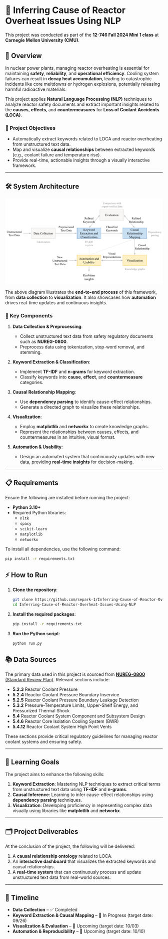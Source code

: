<!-- 
README.md for the project: Inferring Causes of Reactor Overheat Issues Using NLP
GitHub Repository: https://github.com/separk-1/Inferring-Cause-of-Reactor-Overheat-Issues-Using-NLP 
-->

# 🚀 Inferring Cause of Reactor Overheat Issues Using NLP

This project was conducted as part of the **12-746 Fall 2024 Mini 1 class** at **Carnegie Mellon University (CMU)**.

## 🌟 Overview

In nuclear power plants, managing reactor overheating is essential for maintaining **safety**, **reliability**, and **operational efficiency**. Cooling system failures can result in **decay heat accumulation**, leading to catastrophic incidents like core meltdowns or hydrogen explosions, potentially releasing harmful radioactive materials.

This project applies **Natural Language Processing (NLP)** techniques to analyze reactor safety documents and extract important insights related to the **causes**, **effects**, and **countermeasures** for **Loss of Coolant Accidents (LOCA)**.

### 🎯 Project Objectives

- Automatically extract keywords related to LOCA and reactor overheating from unstructured text data.
- Map and visualize **causal relationships** between extracted keywords (e.g., coolant failure and temperature rise).
- Provide real-time, actionable insights through a visually interactive framework.

---

## 🛠️ System Architecture

![System Architecture](image/framework.png)

The above diagram illustrates the **end-to-end process** of this framework, from **data collection** to **visualization**. It also showcases how **automation** drives real-time updates and continuous insights.

### 🔑 Key Components

1. **Data Collection & Preprocessing**:
   - Collect unstructured text data from safety regulatory documents such as **NUREG-0800**.
   - Preprocess data using tokenization, stop-word removal, and stemming.

2. **Keyword Extraction & Classification**:
   - Implement **TF-IDF** and **n-grams** for keyword extraction.
   - Classify keywords into **cause**, **effect**, and **countermeasure** categories.

3. **Causal Relationship Mapping**:
   - Use **dependency parsing** to identify cause-effect relationships.
   - Generate a directed graph to visualize these relationships.

4. **Visualization**:
   - Employ **matplotlib** and **networkx** to create knowledge graphs.
   - Represent the relationships between causes, effects, and countermeasures in an intuitive, visual format.

5. **Automation & Usability**:
   - Design an automated system that continuously updates with new data, providing **real-time insights** for decision-making.

---

## 📋 Requirements

Ensure the following are installed before running the project:

- **Python 3.10+**
- Required Python libraries:
  - `nltk`
  - `spacy`
  - `scikit-learn`
  - `matplotlib`
  - `networkx`

To install all dependencies, use the following command:

```bash
pip install -r requirements.txt
```

## ⚡ How to Run

<!-- Step-by-step guide for running the project locally -->

1. **Clone the repository**:
   <!-- Clone the project from the GitHub repository using the following command -->
   ```bash
   git clone https://github.com/separk-1/Inferring-Cause-of-Reactor-Overheat-Issues-Using-NLP.git
   cd Inferring-Cause-of-Reactor-Overheat-Issues-Using-NLP
   ```

2. **Install the required packages**:
    <!-- Install the dependencies listed in the `requirements.txt` file -->
    ```bash
    pip install -r requirements.txt
    ```
3. **Run the Python script**:
    <!-- Execute the main script to process the text data and visualize the results -->
    ```bash
    python run.py
    ```
## 📚 Data Sources

The primary data used in this project is sourced from [**NUREG-0800** (Standard Review Plan)](https://www.nrc.gov/reading-rm/doc-collections/nuregs/staff/sr0800/index.html). Relevant sections include:

- **5.2.3** Reactor Coolant Pressure
- **5.2.4** Reactor Coolant Pressure Boundary Inservice
- **5.2.5** Reactor Coolant Pressure Boundary Leakage Detection
- **5.3.2** Pressure-Temperature Limits, Upper-Shelf Energy, and Pressurized Thermal Shock
- **5.4** Reactor Coolant System Component and Subsystem Design
- **5.4.6** Reactor Core Isolation Cooling System (BWR)
- **5.4.12** Reactor Coolant System High Point Vents

These sections provide critical regulatory guidelines for managing reactor coolant systems and ensuring safety.

---

## 🎯 Learning Goals

The project aims to enhance the following skills:

1. **Keyword Extraction**: Mastering NLP techniques to extract critical terms from unstructured text data using **TF-IDF** and **n-grams**.
2. **Causal Inference**: Learning to infer cause-effect relationships using **dependency parsing** techniques.
3. **Visualization**: Developing proficiency in representing complex data visually using libraries like **matplotlib** and **networkx**.

---

## 🗂️ Project Deliverables

At the conclusion of the project, the following will be delivered:

1. A **causal relationship ontology** related to LOCA.
2. An **interactive dashboard** that visualizes the extracted keywords and causal relationships.
3. A **real-time system** that can continuously process and update unstructured text data from real-world sources.

---

## 📝 Timeline

- **Data Collection** – ✅ Completed
- **Keyword Extraction & Causal Mapping** – 🚧 In Progress (target date: 09/26)
- **Visualization & Evaluation** – 🔄 Upcoming (target date: 10/03)
- **Automation & Reproducibility** – 🔄 Upcoming (target date: 10/10)